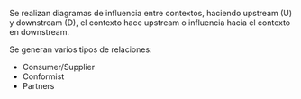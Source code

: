 Se realizan diagramas de influencia entre contextos, haciendo upstream (U) y downstream (D), el contexto hace upstream o influencia hacia el contexto en downstream.

Se generan varios tipos de relaciones:

- Consumer/Supplier
- Conformist
- Partners